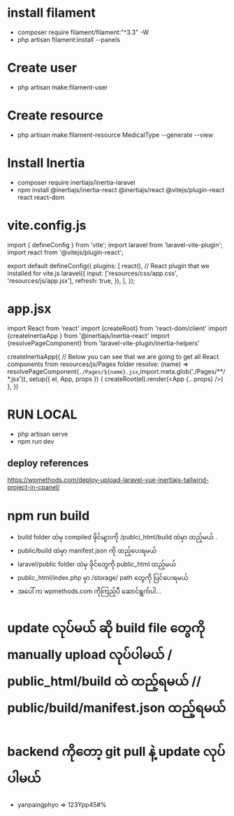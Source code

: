 # install filament
 - composer require filament/filament:"^3.3" -W
 - php artisan filament:install --panels 
# Create user
 - php artisan make:filament-user
# Create resource
 - php artisan make:filament-resource MedicalType --generate --view

# Install Inertia
 -  composer require inertiajs/inertia-laravel
 -  npm install @inertiajs/inertia-react @inertiajs/react @vitejs/plugin-react react react-dom

 # vite.config.js
 import { defineConfig } from 'vite';
import laravel from 'laravel-vite-plugin';
import react from '@vitejs/plugin-react';

export default defineConfig({
    plugins: [
        react(), // React plugin that we installed for vite.js
        laravel({
            input: ['resources/css/app.css', 'resources/js/app.jsx'],
            refresh: true,
        }),
    ],
});
# app.jsx
import React from 'react'
import {createRoot} from 'react-dom/client'
import {createInertiaApp } from '@inertiajs/inertia-react'
import {resolvePageComponent} from 'laravel-vite-plugin/inertia-helpers'

createInertiaApp({
    // Below you can see that we are going to get all React components from resources/js/Pages folder
    resolve: (name) => resolvePageComponent(`./Pages/${name}.jsx`,import.meta.glob('./Pages/**/*.jsx')),
    setup({ el, App, props }) {
        createRoot(el).render(<App {...props} />)
    },
})
# RUN LOCAL
 - php artisan serve
 - npm run dev

## deploy references 
https://wpmethods.com/deploy-upload-laravel-vue-inertiajs-tailwind-project-in-cpanel/

# npm run build
 - build folder ထဲမှ compiled ဖိုင်များကို /publci_html/build ထဲမှာ ထည့်မယ် . 
 - public/build ထဲမှာ manifest.json ကို ထည့်ပေးရမယ် 
 - laravel/public folder ထဲမှ ဖိုင်တွေကို public_html ထည့်မယ်
 - public_html/index.php မှာ /storage/ path တွေကို ပြင်ပေးရမယ်
 - အပေါ် က wpmethods.com ကိုကြည့်ပီ ဆောင်ရွက်ပါ... 

# update လုပ်မယ် ဆို build file တွေကို manually upload လုပ်ပါမယ် / public_html/build ထဲ ထည့်ရမယ် // public/build/manifest.json  ထည့်ရမယ် 
# backend ကိုတော့ git pull နဲ့ update လုပ်ပါမယ်

- yanpaingphyo => 123Ypp45#%

